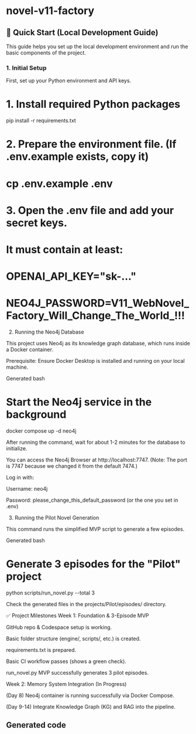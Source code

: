 
# novel-v11-factory

## 🚀 Quick Start (Local Development Guide)

This guide helps you set up the local development environment and run the basic components of the project.

### 1. Initial Setup

First, set up your Python environment and API keys.

# 1. Install required Python packages
pip install -r requirements.txt

# 2. Prepare the environment file. (If .env.example exists, copy it)
# cp .env.example .env

# 3. Open the .env file and add your secret keys.
# It must contain at least:
# OPENAI_API_KEY="sk-..."
# NEO4J_PASSWORD=V11_WebNovel_Factory_Will_Change_The_World_!!!

2. Running the Neo4j Database

This project uses Neo4j as its knowledge graph database, which runs inside a Docker container.

Prerequisite: Ensure Docker Desktop is installed and running on your local machine.

Generated bash
# Start the Neo4j service in the background
docker compose up -d neo4j

After running the command, wait for about 1-2 minutes for the database to initialize.

You can access the Neo4j Browser at http://localhost:7747.
(Note: The port is 7747 because we changed it from the default 7474.)

Log in with:

Username: neo4j

Password: please_change_this_default_password (or the one you set in .env)

3. Running the Pilot Novel Generation

This command runs the simplified MVP script to generate a few episodes.

Generated bash
# Generate 3 episodes for the "Pilot" project
python scripts/run_novel.py --total 3

Check the generated files in the projects/Pilot/episodes/ directory.

✅ Project Milestones
Week 1: Foundation & 3-Episode MVP

GitHub repo & Codespace setup is working.

Basic folder structure (engine/, scripts/, etc.) is created.

requirements.txt is prepared.

Basic CI workflow passes (shows a green check).

run_novel.py MVP successfully generates 3 pilot episodes.

Week 2: Memory System Integration (In Progress)

(Day 8) Neo4j container is running successfully via Docker Compose.

(Day 9-14) Integrate Knowledge Graph (KG) and RAG into the pipeline.

Generated code
---

